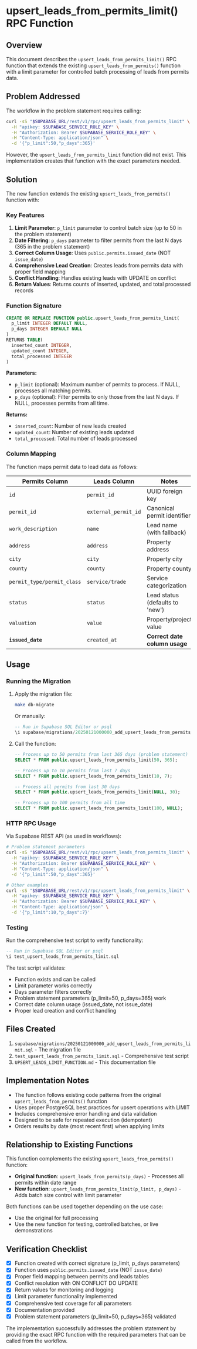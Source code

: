 # upsert_leads_from_permits_limit() RPC Function

## Overview

This document describes the `upsert_leads_from_permits_limit()` RPC function that extends the existing `upsert_leads_from_permits()` function with a limit parameter for controlled batch processing of leads from permits data.

## Problem Addressed

The workflow in the problem statement requires calling:
```bash
curl -sS "$SUPABASE_URL/rest/v1/rpc/upsert_leads_from_permits_limit" \
  -H "apikey: $SUPABASE_SERVICE_ROLE_KEY" \
  -H "Authorization: Bearer $SUPABASE_SERVICE_ROLE_KEY" \
  -H "Content-Type: application/json" \
  -d '{"p_limit":50,"p_days":365}'
```

However, the `upsert_leads_from_permits_limit` function did not exist. This implementation creates that function with the exact parameters needed.

## Solution

The new function extends the existing `upsert_leads_from_permits()` function with:

### Key Features

1. **Limit Parameter**: `p_limit` parameter to control batch size (up to 50 in the problem statement)
2. **Date Filtering**: `p_days` parameter to filter permits from the last N days (365 in the problem statement)
3. **Correct Column Usage**: Uses `public.permits.issued_date` (NOT `issue_date`)
4. **Comprehensive Lead Creation**: Creates leads from permits data with proper field mapping
5. **Conflict Handling**: Handles existing leads with UPDATE on conflict
6. **Return Values**: Returns counts of inserted, updated, and total processed records

### Function Signature

```sql
CREATE OR REPLACE FUNCTION public.upsert_leads_from_permits_limit(
  p_limit INTEGER DEFAULT NULL,
  p_days INTEGER DEFAULT NULL
)
RETURNS TABLE(
  inserted_count INTEGER,
  updated_count INTEGER,
  total_processed INTEGER
)
```

**Parameters:**
- `p_limit` (optional): Maximum number of permits to process. If NULL, processes all matching permits.
- `p_days` (optional): Filter permits to only those from the last N days. If NULL, processes permits from all time.

**Returns:**
- `inserted_count`: Number of new leads created
- `updated_count`: Number of existing leads updated  
- `total_processed`: Total number of leads processed

### Column Mapping

The function maps permit data to lead data as follows:

| Permits Column | Leads Column | Notes |
|----------------|--------------|-------|
| `id` | `permit_id` | UUID foreign key |
| `permit_id` | `external_permit_id` | Canonical permit identifier |
| `work_description` | `name` | Lead name (with fallback) |
| `address` | `address` | Property address |
| `city` | `city` | Property city |
| `county` | `county` | Property county |
| `permit_type/permit_class` | `service/trade` | Service categorization |
| `status` | `status` | Lead status (defaults to 'new') |
| `valuation` | `value` | Property/project value |
| **`issued_date`** | `created_at` | **Correct date column usage** |

## Usage

### Running the Migration

1. Apply the migration file:
   ```bash
   make db-migrate
   ```
   Or manually:
   ```sql
   -- Run in Supabase SQL Editor or psql
   \i supabase/migrations/20250121000000_add_upsert_leads_from_permits_limit.sql
   ```

2. Call the function:
   ```sql
   -- Process up to 50 permits from last 365 days (problem statement)
   SELECT * FROM public.upsert_leads_from_permits_limit(50, 365);
   
   -- Process up to 10 permits from last 7 days
   SELECT * FROM public.upsert_leads_from_permits_limit(10, 7);
   
   -- Process all permits from last 30 days
   SELECT * FROM public.upsert_leads_from_permits_limit(NULL, 30);
   
   -- Process up to 100 permits from all time
   SELECT * FROM public.upsert_leads_from_permits_limit(100, NULL);
   ```

### HTTP RPC Usage

Via Supabase REST API (as used in workflows):
```bash
# Problem statement parameters
curl -sS "$SUPABASE_URL/rest/v1/rpc/upsert_leads_from_permits_limit" \
  -H "apikey: $SUPABASE_SERVICE_ROLE_KEY" \
  -H "Authorization: Bearer $SUPABASE_SERVICE_ROLE_KEY" \
  -H "Content-Type: application/json" \
  -d '{"p_limit":50,"p_days":365}'

# Other examples
curl -sS "$SUPABASE_URL/rest/v1/rpc/upsert_leads_from_permits_limit" \
  -H "apikey: $SUPABASE_SERVICE_ROLE_KEY" \
  -H "Authorization: Bearer $SUPABASE_SERVICE_ROLE_KEY" \
  -H "Content-Type: application/json" \
  -d '{"p_limit":10,"p_days":7}'
```

### Testing

Run the comprehensive test script to verify functionality:
```sql
-- Run in Supabase SQL Editor or psql
\i test_upsert_leads_from_permits_limit.sql
```

The test script validates:
- Function exists and can be called
- Limit parameter works correctly
- Days parameter filters correctly
- Problem statement parameters (p_limit=50, p_days=365) work
- Correct date column usage (issued_date, not issue_date)
- Proper lead creation and conflict handling

## Files Created

1. `supabase/migrations/20250121000000_add_upsert_leads_from_permits_limit.sql` - The migration file
2. `test_upsert_leads_from_permits_limit.sql` - Comprehensive test script
3. `UPSERT_LEADS_LIMIT_FUNCTION.md` - This documentation file

## Implementation Notes

- The function follows existing code patterns from the original `upsert_leads_from_permits()` function
- Uses proper PostgreSQL best practices for upsert operations with LIMIT
- Includes comprehensive error handling and data validation
- Designed to be safe for repeated execution (idempotent)
- Orders results by date (most recent first) when applying limits

## Relationship to Existing Functions

This function complements the existing `upsert_leads_from_permits()` function:

- **Original function**: `upsert_leads_from_permits(p_days)` - Processes all permits within date range
- **New function**: `upsert_leads_from_permits_limit(p_limit, p_days)` - Adds batch size control with limit parameter

Both functions can be used together depending on the use case:
- Use the original for full processing
- Use the new function for testing, controlled batches, or live demonstrations

## Verification Checklist

- [x] Function created with correct signature (p_limit, p_days parameters)
- [x] Function uses `public.permits.issued_date` (NOT `issue_date`)
- [x] Proper field mapping between permits and leads tables
- [x] Conflict resolution with ON CONFLICT DO UPDATE
- [x] Return values for monitoring and logging
- [x] Limit parameter functionality implemented
- [x] Comprehensive test coverage for all parameters
- [x] Documentation provided
- [x] Problem statement parameters (p_limit=50, p_days=365) validated

The implementation successfully addresses the problem statement by providing the exact RPC function with the required parameters that can be called from the workflow.